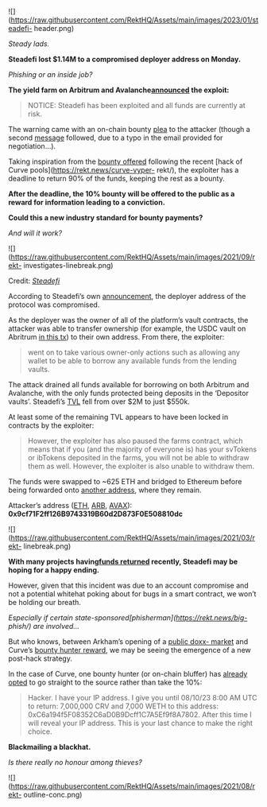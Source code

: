 ![](https://raw.githubusercontent.com/RektHQ/Assets/main/images/2023/01/steadefi-
header.png)

_Steady lads._

 **Steadefi lost $1.14M to a compromised deployer address on Monday.**

 _Phishing or an inside job?_

 **The yield farm on Arbitrum and
Avalanche[announced](https://twitter.com/steadefi/status/1688619454178144264)
the exploit:**

> NOTICE: Steadefi has been exploited and all funds are currently at risk.

The warning came with an on-chain bounty
[plea](https://etherscan.io/tx/0xdfc31c31e07f9007a15680e9c98a4d523cc440d4349515cebf22196086c889d4)
to the attacker (though a second
[message](https://etherscan.io/tx/0x239fbabbcb8eba217b639ecea34b416bf08098b8031b2439f1fe013bde41e83d)
followed, due to a typo in the email provided for negotiation…).

Taking inspiration from the [bounty
offered](https://etherscan.io/tx/0xc45e47f6e7d3e74763032e2fb991fa9a003d8ed55c13c93c6a5368ff322d7742)
following the recent [hack of Curve pools](https://rekt.news/curve-vyper-
rekt/), the exploiter has a deadline to return 90% of the funds, keeping the
rest as a bounty.

 **After the deadline, the 10% bounty will be offered to the public as a
reward for information leading to a conviction.**

 **Could this a new industry standard for bounty payments?**

 _And will it work?_

![](https://raw.githubusercontent.com/RektHQ/Assets/main/images/2021/09/rekt-
investigates-linebreak.png)

Credit: _[Steadefi](https://twitter.com/steadefi/status/1688638572608552960)_

According to Steadefi’s own
[announcement](https://twitter.com/steadefi/status/1688638572608552960), the
deployer address of the protocol was compromised.

As the deployer was the owner of all of the platform’s vault contracts, the
attacker was able to transfer ownership (for example, the USDC vault on
Abritrum [in this
tx](https://arbiscan.io/tx/0x1e94a17f392c77fd897b4bfb66a1364b5508de6b2a36f3b0227a4a9ca4a657f0))
to their own address. From there, the exploiter:

> went on to take various owner-only actions such as allowing any wallet to be
> able to borrow any available funds from the lending vaults.

The attack drained all funds available for borrowing on both Arbitrum and
Avalanche, with the only funds protected being deposits in the ‘Depositor
vaults’. Steadefi’s [TVL](https://defillama.com/protocol/steadefi) fell from
over $2M to just $550k.

At least some of the remaining TVL appears to have been locked in contracts by
the exploiter:

> However, the exploiter has also paused the farms contract, which means that
> if you (and the majority of everyone is) has your svTokens or ibTokens
> deposited in the farms, you will not be able to withdraw them as well.
> However, the exploiter is also unable to withdraw them.

The funds were swapped to ~625 ETH and bridged to Ethereum before being
forwarded onto [another
address](https://etherscan.io/address/0xe10d4a5bd440775226c7e1858f573e379d0aca36),
where they remain.

Attacker’s address
([ETH](https://etherscan.io/address/0x9cf71F2ff126B9743319B60d2D873F0E508810dc),
[ARB](https://arbiscan.io/address/0x9cf71F2ff126B9743319B60d2D873F0E508810dc),
[AVAX](https://snowtrace.io/address/0x9cf71F2ff126B9743319B60d2D873F0E508810dc)):
**0x9cf71F2ff126B9743319B60d2D873F0E508810dc**

![](https://raw.githubusercontent.com/RektHQ/Assets/main/images/2021/03/rekt-
linebreak.png)

 **With many projects having[funds
returned](https://twitter.com/PeckShieldAlert/status/1688404426825117697)
recently, Steadefi may be hoping for a happy ending.**

However, given that this incident was due to an account compromise and not a
potential whitehat poking about for bugs in a smart contract, we won’t be
holding our breath.

 _Especially if certain state-sponsored[phisherman](https://rekt.news/big-
phish/) are involved…_

But who knows, between Arkham’s opening of a [public doxx-
market](https://rekt.news/arkham-asylum/) and Curve’s [bounty hunter
reward](https://twitter.com/CurveFinance/status/1687180381714358272), we may
be seeing the emergence of a new post-hack strategy.

In the case of Curve, one bounty hunter (or on-chain bluffer) has [already
opted](https://etherscan.io/tx/0xf600ef0425ba2a57837b4b6b277db5bbafaba5625ce2010e1a00c611b4a2b1df)
to go straight to the source rather than take the 10%:

> Hacker. I have your IP address. I give you until 08/10/23 8:00 AM UTC to
> return: 7,000,000 CRV and 7,000 WETH to this address:
> 0xC6a194f5F08352C6aD0B9Dcff1C7A5Ef9f8A7802. After this time I will reveal
> your IP address. This is your last chance to make the right choice.

 **Blackmailing a blackhat.**

 _Is there really no honour among thieves?_

![](https://raw.githubusercontent.com/RektHQ/Assets/main/images/2021/08/rekt-
outline-conc.png)


